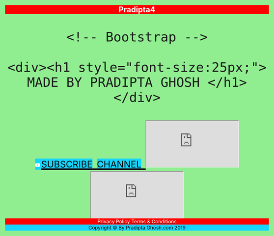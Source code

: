 # Pradipta4
<html lang="en">
<head>
    <meta charset="utf-8">
    <meta name="viewport" content="width=device-width, initial-scale=1.0">
    <title></title>

    <!-- Bootstrap -->
  <link rel="stylesheet" href="plugins/bootstrap/bootstrap.min.css">

<style>
    
body{

    background: lightgreen;
    text-align: center;
    font-size: 50px;

}


h1{

    font-size: 25px;
    background: red;
    color: white;
}

 div{
      background: yellow;
      font-size: 25px;
      
    }   
    
span{

    font-size: 30px;
     background: #17D4FE;
     color: black;
}    
   

</style>

</head>
<body>

    <div><h1 style="font-size:25px;"> MADE BY PRADIPTA GHOSH </h1></div>

<a class='yt-subscribe-button' rel="noopener nofollow" href='https://www.youtube.com/c/BONGOMALA?sub_confirmation=1' target='_blank'>
    <span><svg viewBox="0 0 24 24" width="16" style='margin:-2px 4px 0 0'>
        <path
            d="M23.495 6.205a3.007 3.007 0 0 0-2.088-2.088c-1.87-.501-9.396-.501-9.396-.501s-7.507-.01-9.396.501A3.007 3.007 0 0 0 .527 6.205a31.247 31.247 0 0 0-.522 5.805 31.247 31.247 0 0 0 .522 5.783 3.007 3.007 0 0 0 2.088 2.088c1.868.502 9.396.502 9.396.502s7.506 0 9.396-.502a3.007 3.007 0 0 0 2.088-2.088 31.247 31.247 0 0 0 .5-5.783 31.247 31.247 0 0 0-.5-5.805zM9.609 15.601V8.408l6.264 3.602z"
            fill='#fff'
        ></path>
    </svg>SUBSCRIBE</span>
    <span>CHANNEL</span>
</a>

<!--YOUTUBE VIDEO 1-->

<iframe src="https://www.youtube.com/embed/UOhDLO5TMhQ">
</iframe>

<!--END NO-1 VIDEO-->

<!--YOUTUBE VIDEO 2-->
<iframe src="https://www.youtube.com/embed/bQNX4EdFlz4">
</iframe>

<!--END NO-2 VIDEO-->

<center style="font-size:16px;background:red"><u><a style="color:white;">Privacy Policy</a></u> <u><a style="color:white">Terms & Conditions</a></u></center>
<center style= "color:black;font-size:16px;background:#17D4FE">Copyright © By Pradipta Ghosh.com 2019</center>

</body>
</html>


